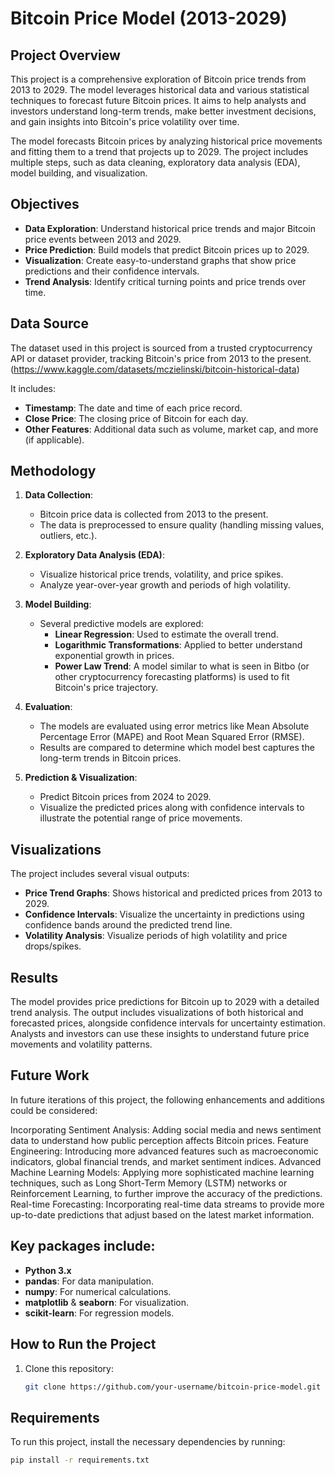# Bitcoin Price Model (2013-2029)

## Project Overview
This project is a comprehensive exploration of Bitcoin price trends from 2013 to 2029. The model leverages historical data and various statistical techniques to forecast future Bitcoin prices. It aims to help analysts and investors understand long-term trends, make better investment decisions, and gain insights into Bitcoin's price volatility over time.

The model forecasts Bitcoin prices by analyzing historical price movements and fitting them to a trend that projects up to 2029. The project includes multiple steps, such as data cleaning, exploratory data analysis (EDA), model building, and visualization.

## Objectives
- **Data Exploration**: Understand historical price trends and major Bitcoin price events between 2013 and 2029.
- **Price Prediction**: Build models that predict Bitcoin prices up to 2029.
- **Visualization**: Create easy-to-understand graphs that show price predictions and their confidence intervals.
- **Trend Analysis**: Identify critical turning points and price trends over time.

## Data Source
The dataset used in this project is sourced from a trusted cryptocurrency API or dataset provider, tracking Bitcoin's price from 2013 to the present. (https://www.kaggle.com/datasets/mczielinski/bitcoin-historical-data) 

It includes:
- **Timestamp**: The date and time of each price record.
- **Close Price**: The closing price of Bitcoin for each day.
- **Other Features**: Additional data such as volume, market cap, and more (if applicable).

## Methodology
1. **Data Collection**: 
   - Bitcoin price data is collected from 2013 to the present. 
   - The data is preprocessed to ensure quality (handling missing values, outliers, etc.).
   
2. **Exploratory Data Analysis (EDA)**:
   - Visualize historical price trends, volatility, and price spikes.
   - Analyze year-over-year growth and periods of high volatility.

3. **Model Building**:
   - Several predictive models are explored:
     - **Linear Regression**: Used to estimate the overall trend.
     - **Logarithmic Transformations**: Applied to better understand exponential growth in prices.
     - **Power Law Trend**: A model similar to what is seen in Bitbo (or other cryptocurrency forecasting platforms) is used to fit Bitcoin's price trajectory.

4. **Evaluation**:
   - The models are evaluated using error metrics like Mean Absolute Percentage Error (MAPE) and Root Mean Squared Error (RMSE).
   - Results are compared to determine which model best captures the long-term trends in Bitcoin prices.

5. **Prediction & Visualization**:
   - Predict Bitcoin prices from 2024 to 2029.
   - Visualize the predicted prices along with confidence intervals to illustrate the potential range of price movements.

## Visualizations
The project includes several visual outputs:
- **Price Trend Graphs**: Shows historical and predicted prices from 2013 to 2029.
- **Confidence Intervals**: Visualize the uncertainty in predictions using confidence bands around the predicted trend line.
- **Volatility Analysis**: Visualize periods of high volatility and price drops/spikes.

## Results
The model provides price predictions for Bitcoin up to 2029 with a detailed trend analysis. The output includes visualizations of both historical and forecasted prices, alongside confidence intervals for uncertainty estimation. Analysts and investors can use these insights to understand future price movements and volatility patterns.

## Future Work
In future iterations of this project, the following enhancements and additions could be considered:

Incorporating Sentiment Analysis: Adding social media and news sentiment data to understand how public perception affects Bitcoin prices.
Feature Engineering: Introducing more advanced features such as macroeconomic indicators, global financial trends, and market sentiment indices.
Advanced Machine Learning Models: Applying more sophisticated machine learning techniques, such as Long Short-Term Memory (LSTM) networks or Reinforcement Learning, to further improve the accuracy of the predictions.
Real-time Forecasting: Incorporating real-time data streams to provide more up-to-date predictions that adjust based on the latest market information.

## Key packages include:
- **Python 3.x**
- **pandas**: For data manipulation.
- **numpy**: For numerical calculations.
- **matplotlib** & **seaborn**: For visualization.
- **scikit-learn**: For regression models.

## How to Run the Project
1. Clone this repository:
   ```bash
   git clone https://github.com/your-username/bitcoin-price-model.git

## Requirements
To run this project, install the necessary dependencies by running:

```bash
pip install -r requirements.txt

